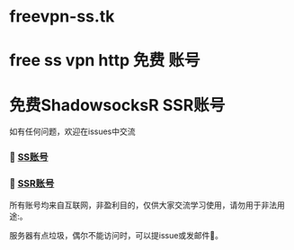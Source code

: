 # freevpn-ss.tk
# free ss vpn http 免费 账号
# 免费ShadowsocksR SSR账号


如有任何问题，欢迎在issues中交流

### :palm_tree: [SS账号](https://freevpn-ss.tk)

### :deciduous_tree: [SSR账号](https://freevpn-ss.tk)

所有账号均来自互联网，非盈利目的，仅供大家交流学习使用，请勿用于非法用途:。

服务器有点垃圾，偶尔不能访问时，可以提issue或发邮件:email:。
